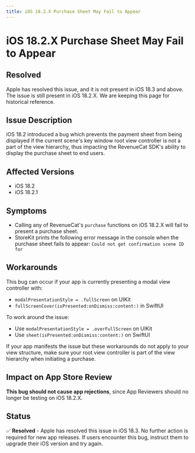 ```yaml
---
title: iOS 18.2.X Purchase Sheet May Fail to Appear
---
```


# iOS 18.2.X Purchase Sheet May Fail to Appear

## Resolved
Apple has resolved this issue, and it is not present in iOS 18.3 and above. The issue is still present in iOS 18.2.X. We are keeping this page for historical reference.

## Issue Description

iOS 18.2 introduced a bug which prevents the payment sheet from being displayed if the current scene's key window root view controller is not a part of the view hierarchy, thus impacting the RevenueCat SDK's ability to display the purchase sheet to end users.

## Affected Versions

- iOS 18.2
- iOS 18.2.1

## Symptoms
- Calling any of RevenueCat's `purchase` functions on iOS 18.2.X will fail to present a purchase sheet.
- StoreKit prints the following error message in the console when the purchase sheet fails to appear: `Could not get confirmation scene ID for`

## Workarounds

This bug can occur if your app is currently presenting a modal view controller with:

- `modalPresentationStyle = .fullScreen` on UIKit
- `fullScreenCover(isPresented:onDismiss:content:)` in SwiftUI

To work around the issue:

- Use `modalPresentationStyle = .overFullScreen` on UIKit
- Use `sheet(isPresented:onDismiss:content:)` on SwiftUI

If your app manifests the issue but these workarounds do not apply to your view structure, make sure your root view controller is part of the view hierarchy when initiating a purchase.

## Impact on App Store Review

**This bug should not cause app rejections**, since App Reviewers should no longer be testing on iOS 18.2.X.

## Status

✅ **Resolved** - Apple has resolved this issue in iOS 18.3. No further action is required for new app releases. If users encounter this bug, instruct them to upgrade their iOS version and try again.
